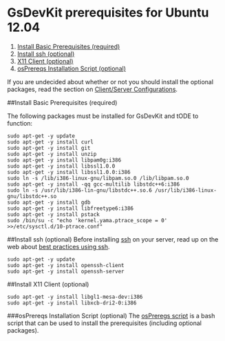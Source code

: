 # GsDevKit prerequisites for Ubuntu 12.04 

1. [Install Basic Prerequisites (required)](#install-basic-prerequisites-required)
3. [Install ssh (optional)](#install-ssh-optional)
4. [X11 Client (optional)](#install-x11-client-optional)
2. [osPrereqs Installation Script (optional)](#osPrereqs-installation-script-optional)

If you are undecided about whether or not you should install the optional packages, read the section on [Client/Server Configurations][1].

##Install Basic Prerequisites (required)

The following packages must be installed for GsDevKit and tODE to function:

```
sudo apt-get -y update
sudo apt-get -y install curl
sudo apt-get -y install git
sudo apt-get -y install unzip
sudo apt-get -y install libpam0g:i386
sudo apt-get -y install libssl1.0.0
sudo apt-get -y install libssl1.0.0:i386
sudo ln -s /lib/i386-linux-gnu/libpam.so.0 /lib/libpam.so.0
sudo apt-get -y install -qq gcc-multilib libstdc++6:i386
sudo ln -s /usr/lib/i386-lin-gnu/libstdc++.so.6 /usr/lib/i386-linux-gnu/libstdc++.so
sudo apt-get -y install gdb
sudo apt-get -y install libfreetype6:i386
sudo apt-get -y install pstack
sudo /bin/su -c "echo 'kernel.yama.ptrace_scope = 0' >>/etc/sysctl.d/10-ptrace.conf"
```

##Install ssh (optional)
Before installing [ssh][2] on your server, read up on the web about [best practices using ssh][4].

```
sudo apt-get -y update
sudo apt-get -y install openssh-client
sudo apt-get -y install openssh-server
```

##Install X11 Client (optional)

```
sudo apt-get -y install libgl1-mesa-dev:i386
sudo apt-get -y install libxcb-dri2-0:i386
```

###osPrereqs Installation Script (optional)
The [osPreregs script][3] is a bash script that can be used to install the prerequisites (including optional packages).

[1]: osPrereqs.md#clientserver-configurations
[2]: https://help.ubuntu.com/14.04/serverguide/openssh-server.html
[3]: ../../bin/osPrereqs
[4]: http://www.cyberciti.biz/tips/linux-unix-bsd-openssh-server-best-practices.html

